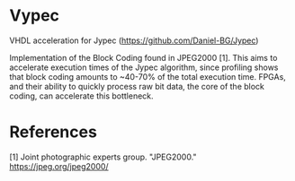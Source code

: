 # Vypec
VHDL acceleration for Jypec (https://github.com/Daniel-BG/Jypec)

Implementation of the Block Coding found in JPEG2000 [1]. This aims to accelerate execution times of the Jypec algorithm, since profiling shows that block coding amounts to ~40-70% of the total execution time. FPGAs, and their ability to quickly process raw bit data, the core of the block coding, can accelerate this bottleneck.


# References

[1] Joint photographic experts group. "JPEG2000." https://jpeg.org/jpeg2000/
